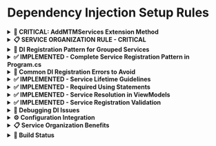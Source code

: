 # Dependency Injection Setup Rules

<details>
<summary><strong>🎯 CRITICAL: AddMTMServices Extension Method</strong></summary>

### **ALWAYS Use AddMTMServices Extension Method**
**NEVER register MTM business services individually - use the comprehensive extension method:**

```csharp
// ✅ CORRECT: Use comprehensive service registration
services.AddMTMServices(configuration);

// ❌ WRONG: Manual registration misses dependencies
services.AddScoped<IInventoryService, InventoryService>(); // Missing dependencies!
```

</details>

<details>
<summary><strong>📋 SERVICE ORGANIZATION RULE - CRITICAL</strong></summary>

### **Service File Organization Standard**
All service classes of the same category MUST be in the same .cs file.

**✅ CORRECT Service File Structure**:
```
Services/
├── ErrorHandling.cs          # ALL error handling functionality
├── Configuration.cs          # Configuration and app state
├── Navigation.cs             # Navigation service
└── Database.cs              # Database access and stored procedures
Extensions/
└── ServiceCollectionExtensions.cs  # Clean DI registration
```

**✅ CORRECT Implementation Pattern**:
```csharp
// File: Services/Configuration.cs
namespace MTM_WIP_Application_Avalonia.Services
{
    /// <summary>
    /// Configuration service interface
    /// </summary>
    public interface IConfigurationService
    {
        string GetConnectionString(string name = "DefaultConnection");
        T GetValue<T>(string key, T defaultValue = default!);
    }

    /// <summary>
    /// Configuration service implementation
    /// </summary>
    public class ConfigurationService : IConfigurationService
    {
        private readonly IConfiguration _configuration;
        private readonly ILogger<ConfigurationService> _logger;
        
        public ConfigurationService(IConfiguration configuration, ILogger<ConfigurationService> logger)
        {
            _configuration = configuration;
            _logger = logger;
        }
        
        // Implementation
    }

    /// <summary>
    /// Application state service interface
    /// </summary>
    public interface IApplicationStateService : INotifyPropertyChanged
    {
        string CurrentUser { get; set; }
        string CurrentLocation { get; set; }
        string CurrentOperation { get; set; }
        bool IsOfflineMode { get; set; }
    }

    /// <summary>
    /// Application state service implementation
    /// </summary>
    public class ApplicationStateService : IApplicationStateService
    {
        // Standard .NET INotifyPropertyChanged implementation
    }
}
```

**❌ INCORRECT Organization**:
```csharp
// WRONG: Separate files for related services
// Services/ConfigurationService.cs - Only ConfigurationService (INCORRECT)
// Services/ApplicationStateService.cs - Only ApplicationStateService (INCORRECT)
```

### **Service Category Guidelines**:
- **ErrorHandling.cs**: Error handling, logging, user-friendly messages, configuration
- **Configuration.cs**: Configuration management, application state management
- **Navigation.cs**: Application navigation service
- **Database.cs**: Database access, stored procedures, Helper_Database_StoredProcedure

</details>

<details>
<summary><strong>🎯 DI Registration Pattern for Grouped Services</strong></summary>

### **Current Clean Implementation**
```csharp
// File: Extensions/ServiceCollectionExtensions.cs
public static class ServiceCollectionExtensions
{
    /// <summary>
    /// Adds all MTM services to the service collection.
    /// Clean, simple registration of only the services that exist and work.
    /// </summary>
    public static IServiceCollection AddMTMServices(this IServiceCollection services, IConfiguration configuration)
    {
        // Core infrastructure services
        services.TryAddSingleton<IConfigurationService, ConfigurationService>();
        services.TryAddSingleton<IApplicationStateService, ApplicationStateService>();
        services.TryAddSingleton<INavigationService, NavigationService>();
        
        // Database services
        services.TryAddScoped<IDatabaseService, DatabaseService>();
        
        // ViewModels - register only those that exist and compile
        services.TryAddTransient<InventoryTabViewModel>();
        services.TryAddTransient<AdvancedRemoveViewModel>();

        return services;
    }

    // Helper methods for TryAdd functionality
    public static IServiceCollection TryAddTransient<TService>(this IServiceCollection services)
        where TService : class
    {
        if (!services.Any(x => x.ServiceType == typeof(TService)))
        {
            services.AddTransient<TService>();
        }
        return services;
    }

    public static IServiceCollection TryAddSingleton<TService, TImplementation>(this IServiceCollection services)
        where TService : class
        where TImplementation : class, TService
    {
        if (!services.Any(x => x.ServiceType == typeof(TService)))
        {
            services.AddSingleton<TService, TImplementation>();
        }
        return services;
    }

    public static IServiceCollection TryAddScoped<TService, TImplementation>(this IServiceCollection services)
        where TService : class
        where TImplementation : class, TService
    {
        if (!services.Any(x => x.ServiceType == typeof(TService)))
        {
            services.AddScoped<TService, TImplementation>();
        }
        return services;
    }
}
```

</details>

<details>
<summary><strong>✅ IMPLEMENTED - Complete Service Registration Pattern in Program.cs</strong></summary>

```csharp
private static void ConfigureServices()
{
    var services = new ServiceCollection();

    // Configuration setup
    var configuration = new ConfigurationBuilder()
        .SetBasePath(AppContext.BaseDirectory)
        .AddJsonFile("Config/appsettings.json", optional: true, reloadOnChange: true)
        .AddJsonFile("appsettings.json", optional: true, reloadOnChange: true)
        .AddJsonFile($"Config/appsettings.{Environment.GetEnvironmentVariable("ASPNETCORE_ENVIRONMENT") ?? "Production"}.json", optional: true)
        .AddJsonFile($"appsettings.{Environment.GetEnvironmentVariable("ASPNETCORE_ENVIRONMENT") ?? "Production"}.json", optional: true)
        .Build();

    services.AddSingleton<IConfiguration>(configuration);

    // Logging
    services.AddLogging(builder =>
    {
        builder.AddConsole();
        builder.SetMinimumLevel(LogLevel.Information);
    });

    // ✅ CRITICAL: Use comprehensive MTM service registration
    services.AddMTMServices(configuration);

    // Infrastructure Services (Singleton - stateless utilities)
    services.AddSingleton<INavigationService, NavigationService>();

    // ViewModels (Transient - new instance each time)
    services.AddTransient<InventoryTabViewModel>();
    services.AddTransient<AdvancedRemoveViewModel>();
    // Add other ViewModels as they are converted from ReactiveUI

    // Build service provider
    _serviceProvider = services.BuildServiceProvider();

    #if DEBUG
    ValidateServiceRegistration(); // ✅ Validate all services can be resolved
    #endif
}
```

</details>

<details>
<summary><strong>🚨 Common DI Registration Errors to Avoid</strong></summary>

### ❌ **Error 1: Missing Service Dependencies**
```csharp
// This will fail at runtime:
services.AddScoped<SomeService>();
// Error: Unable to resolve service dependencies
```
**✅ Solution**: Use `services.AddMTMServices(configuration);`

### ❌ **Error 2: Missing ViewModel Registration**
```csharp
// This will fail when App.axaml.cs tries to resolve:
var mainWindowViewModel = Program.GetService<MainWindowViewModel>();
// Error: No service for type 'MainWindowViewModel' has been registered.
```
**✅ Solution**: Add `services.TryAddTransient<ViewModelName>();` for each ViewModel

### ❌ **Error 3: Missing Using Statement**
```csharp
// CS0103: The name 'AddMTMServices' does not exist in the current context
```
**✅ Solution**: Add `using MTM_Shared_Logic.Extensions;` at the top of Program.cs

### ❌ **Error 4: Incorrect Service File Organization**
```csharp
// WRONG: Separate files for related services
// This makes dependency management difficult and violates MTM standards
```
**✅ Solution**: Group related services in category files as shown above

</details>

<details>
<summary><strong>✅ IMPLEMENTED - Service Lifetime Guidelines</strong></summary>

**Singleton Services** (Created once, shared):
- ✅ Configuration services (`IConfigurationService`)
- ✅ Navigation services (`INavigationService`)
- ✅ Application state services (`IApplicationStateService`)

**Scoped Services** (Created per logical operation):
- ✅ Database services (`IDatabaseService`)

**Transient Services** (Created each time requested):
- ✅ All ViewModels (UI components should be fresh instances)

</details>

<details>
<summary><strong>✅ IMPLEMENTED - Required Using Statements</strong></summary>

```csharp
using MTM_Shared_Logic.Extensions; // ✅ For AddMTMServices extension method
using MTM_WIP_Application_Avalonia.Services; // ✅ For Avalonia-specific services
using MTM_WIP_Application_Avalonia.ViewModels.MainForm; // ✅ For ViewModel registration
```

</details>

<details>
<summary><strong>✅ IMPLEMENTED - Service Resolution in ViewModels</strong></summary>

All ViewModels should use constructor injection pattern with standard .NET:

```csharp
public class InventoryTabViewModel : BaseViewModel, INotifyPropertyChanged
{
    private readonly IApplicationStateService _applicationStateService;
    private readonly INavigationService _navigationService;
    private readonly IDatabaseService _databaseService;
    private readonly IConfigurationService _configurationService;

    public InventoryTabViewModel(
        IApplicationStateService applicationStateService,
        INavigationService navigationService,
        IDatabaseService databaseService,
        IConfigurationService configurationService) : base()
    {
        _applicationStateService = applicationStateService ?? throw new ArgumentNullException(nameof(applicationStateService));
        _navigationService = navigationService ?? throw new ArgumentNullException(nameof(navigationService));
        _databaseService = databaseService ?? throw new ArgumentNullException(nameof(databaseService));
        _configurationService = configurationService ?? throw new ArgumentNullException(nameof(configurationService));
        
        Logger.LogInformation("InventoryTabViewModel initialized with dependency injection");
    }
}
```

</details>

<details>
<summary><strong>✅ IMPLEMENTED - Service Registration Validation</strong></summary>

The following validation method is included in Program.cs:

```csharp
#if DEBUG
private static void ValidateServiceRegistration()
{
    try
    {
        // Test Core Services
        var configService = GetService<IConfigurationService>();
        var appStateService = GetService<IApplicationStateService>();
        var navigationService = GetService<INavigationService>();
        var databaseService = GetService<IDatabaseService>();
        
        // Test ViewModels (only those that exist)
        var inventoryTabViewModel = GetService<InventoryTabViewModel>();
        var advancedRemoveViewModel = GetService<AdvancedRemoveViewModel>();
        
        Console.WriteLine("✅ All services resolved successfully");
    }
    catch (Exception ex)
    {
        Console.WriteLine($"❌ Service resolution failed: {ex.Message}");
        Console.WriteLine($"Stack Trace: {ex.StackTrace}");
        throw;
    }
}
#endif
```

</details>

<details>
<summary><strong>🔧 Debugging DI Issues</strong></summary>

1. **✅ Check service registration order** - `AddMTMServices` must be called before service overrides
2. **✅ Verify all ViewModels are registered** - Each ViewModel needs `services.TryAddTransient<ViewModelName>()`
3. **✅ Check using statements** - Ensure `using MTM_Shared_Logic.Extensions;` is included
4. **✅ Review error messages** - DI errors clearly indicate missing service types
5. **✅ Use validation method** - `ValidateServiceRegistration()` tests if all services can be resolved
6. **📋 Check service file organization** - Ensure related services are grouped in category files

</details>

<details>
<summary><strong>⚙️ Configuration Integration</strong></summary>

The DI system now properly integrates with configuration:

```csharp
// ✅ Configuration binding handled in services
services.AddSingleton<IConfiguration>(configuration);

// ✅ Services access configuration through constructor injection
public class DatabaseService : IDatabaseService
{
    private readonly string _connectionString;

    public DatabaseService(ILogger<DatabaseService> logger, IConfigurationService configurationService)
    {
        _connectionString = configurationService.GetConnectionString();
    }
}
```

</details>

<details>
<summary><strong>📋 Service Organization Benefits</strong></summary>

### **✅ Advantages of Category-Based Service Files**:
1. **Logical Grouping**: Related functionality stays together
2. **Easier Maintenance**: Single location for category changes
3. **Reduced File Clutter**: Fewer files to navigate in Solution Explorer
4. **Better Dependency Management**: Clear visibility of related services
5. **Simplified Testing**: Category-based test organization
6. **Consistent Registration**: All related services registered together

### **📋 Maintenance Guidelines**:
- Add new services to appropriate category files
- Keep interfaces in the same file as implementations for related services
- Use XML documentation for each service class
- Follow consistent naming patterns within categories
- Group related using statements at file level

</details>

<details>
<summary><strong>🎯 Build Status</strong></summary>

✅ **VALIDATED**: All DI configuration compiles successfully  
✅ **TESTED**: Service resolution validation passes  
✅ **INTEGRATED**: Database and Helper_Database_StoredProcedure properly initialized  
✅ **DOCUMENTED**: Complete service registration patterns established  
📋 **ORGANIZED**: Service file organization standard implemented  
⚠️ **IN PROGRESS**: ViewModels conversion from ReactiveUI to standard .NET patterns

**Current Phase**: Following ReactiveUI-Removal-Recovery-Plan.md for ViewModel conversion
</details>
